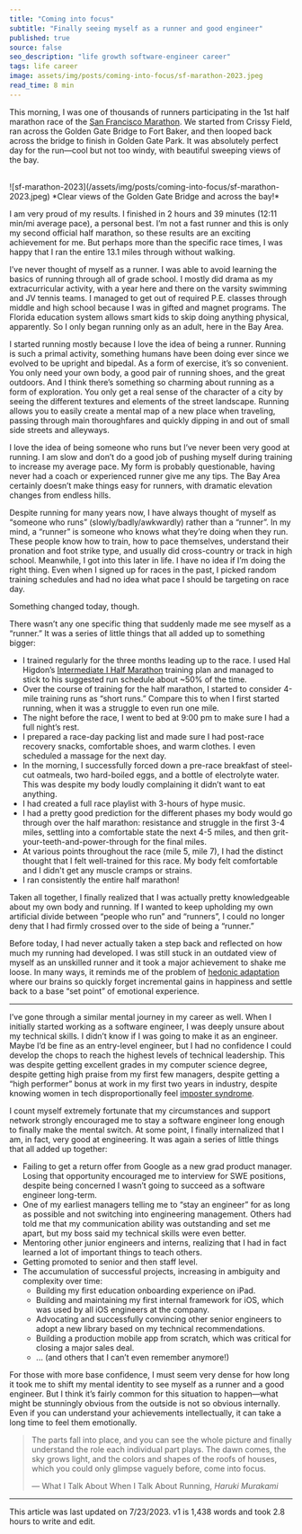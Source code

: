 ```yaml
---
title: "Coming into focus"
subtitle: "Finally seeing myself as a runner and good engineer"
published: true
source: false
seo_description: "life growth software-engineer career"
tags: life career
image: assets/img/posts/coming-into-focus/sf-marathon-2023.jpeg
read_time: 8 min
---
```


This morning, I was one of thousands of runners participating in the 1st half marathon race of the [San Francisco Marathon](https://www.thesfmarathon.com/). We started from Crissy Field, ran across the Golden Gate Bridge to Fort Baker, and then looped back across the bridge to finish in Golden Gate Park. It was absolutely perfect day for the run—cool but not too windy, with beautiful sweeping views of the bay.

<br />
![sf-marathon-2023](/assets/img/posts/coming-into-focus/sf-marathon-2023.jpeg)
*Clear views of the Golden Gate Bridge and across the bay!*
<br />

I am very proud of my results. I finished in 2 hours and 39 minutes (12:11 min/mi average pace), a personal best. I’m not a fast runner and this is only my second official half marathon, so these results are an exciting achievement for me. But perhaps more than the specific race times, I was happy that I ran the entire 13.1 miles through without walking.

I’ve never thought of myself as a runner. I was able to avoid learning the basics of running through all of grade school. I mostly did drama as my extracurricular activity, with a year here and there on the varsity swimming and JV tennis teams. I managed to get out of required P.E. classes through middle and high school because I was in gifted and magnet programs. The Florida education system allows smart kids to skip doing anything physical, apparently. So I only began running only as an adult, here in the Bay Area. 

I started running mostly because I love the idea of being a runner. Running is such a primal activity, something humans have been doing ever since we evolved to be upright and bipedal. As a form of exercise, it’s so convenient. You only need your own body, a good pair of running shoes, and the great outdoors. And I think there’s something so charming about running as a form of exploration. You only get a real sense of the character of a city by seeing the different textures and elements of the street landscape. Running allows you to easily create a mental map of a new place when traveling, passing through main thoroughfares and quickly dipping in and out of small side streets and alleyways.

I love the idea of being someone who runs but I’ve never been very good at running. I am slow and don’t do a good job of pushing myself during training to increase my average pace. My form is probably questionable, having never had a coach or experienced runner give me any tips. The Bay Area certainly doesn’t make things easy for runners, with dramatic elevation changes from endless hills. 

Despite running for many years now, I have always thought of myself as “someone who runs” (slowly/badly/awkwardly) rather than a “runner”. In my mind, a “runner” is someone who knows what they’re doing when they run. These people know how to train, how to pace themselves, understand their pronation and foot strike type, and usually did cross-country or track in high school. Meanwhile, I got into this later in life. I have no idea if I’m doing the right thing. Even when I signed up for races in the past, I picked random training schedules and had no idea what pace I should be targeting on race day. 

Something changed today, though. 

There wasn’t any one specific thing that suddenly made me see myself as a “runner.” It was a series of little things that all added up to something bigger:

- I trained regularly for the three months leading up to the race. I used Hal Higdon’s [Intermediate I Half Marathon](https://www.halhigdon.com/training-programs/half-marathon-training/intermediate-1-half-marathon/) training plan and managed to stick to his suggested run schedule about ~50% of the time.
- Over the course of training for the half marathon, I started to consider 4-mile training runs as “short runs.” Compare this to when I first started running, when it was a struggle to even run one mile. 
- The night before the race, I went to bed at 9:00 pm to make sure I had a full night’s rest.
- I prepared a race-day packing list and made sure I had post-race recovery snacks, comfortable shoes, and warm clothes. I even scheduled a massage for the next day.
- In the morning, I successfully forced down a pre-race breakfast of steel-cut oatmeals, two hard-boiled eggs, and a bottle of electrolyte water. This was despite my body loudly complaining it didn’t want to eat anything.
- I had created a full race playlist with 3-hours of hype music. 
- I had a pretty good prediction for the different phases my body would go through over the half marathon: resistance and struggle in the first 3-4 miles, settling into a comfortable state the next 4-5 miles, and then grit-your-teeth-and-power-through for the final miles.
- At various points throughout the race (mile 5, mile 7), I had the distinct thought that I felt well-trained for this race. My body felt comfortable and I didn't get any muscle cramps or strains.
- I ran consistently the entire half marathon!

Taken all together, I finally realized that I was actually pretty knowledgeable about my own body and running. If I wanted to keep upholding my own artificial divide between “people who run” and “runners”, I could no longer deny that I had firmly crossed over to the side of being a “runner.”

Before today, I had never actually taken a step back and reflected on how much my running had developed. I was still stuck in an outdated view of myself as an unskilled runner and it took a major achievement to shake me loose. In many ways, it reminds me of the problem of [hedonic adaptation](https://en.wikipedia.org/wiki/Hedonic_treadmill) where our brains so quickly forget incremental gains in happiness and settle back to a base “set point” of emotional experience.

<hr class="section-divider" />

I’ve gone through a similar mental journey in my career as well. When I initially started working as a software engineer, I was deeply unsure about my technical skills. I didn’t know if I was going to make it as an engineer. Maybe I’d be fine as an entry-level engineer, but I had no confidence I could develop the chops to reach the highest levels of technical leadership. This was despite getting excellent grades in my computer science degree, despite getting high praise from my first few managers, despite getting a “high performer” bonus at work in my first two years in industry, despite knowing women in tech disproportionally feel [imposter syndrome](https://www.womentech.net/en-us/blog/why-do-women-in-tech-feel-theyre-faking-it-imposter-syndrome-and-how-overcome-it). 

I count myself extremely fortunate that my circumstances and support network strongly encouraged me to stay a software engineer long enough to finally make the mental switch. At some point, I finally internalized that I am, in fact, very good at engineering. It was again a series of little things that all added up together:


<ul>
<li>Failing to get a return offer from Google as a new grad product manager. Losing that opportunity encouraged me to interview for SWE positions, despite being concerned I wasn’t going to succeed as a software engineer long-term.</li>
<li>One of my earliest managers telling me to “stay an engineer” for as long as possible and not switching into engineering management. Others had told me that my communication ability was outstanding and set me apart, but my boss said my technical skills were even better.</li>
<li>Mentoring other junior engineers and interns, realizing that I had in fact learned a lot of important things to teach others.</li>
<li>Getting promoted to senior and then staff level.</li>
<li>The accumulation of successful projects, increasing in ambiguity and complexity over time:
    <ul>
        <li>Building my first education onboarding experience on iPad.</li>
        <li>Building and maintaining my first internal framework for iOS, which was used by all iOS engineers at the company. </li>
        <li>Advocating and successfully convincing other senior engineers to adopt a new library based on my technical recommendations.</li>
        <li>Building a production mobile app from scratch, which was critical for closing a major sales deal.</li>
        <li>... (and others that I can’t even remember anymore!)</li>
    </ul>
</li>
</ul>

For those with more base confidence, I must seem very dense for how long it took me to shift my mental identity to see myself as a runner and a good engineer. But I think it’s fairly common for this situation to happen—what might be stunningly obvious from the outside is not so obvious internally. Even if you can understand your achievements intellectually, it can take a long time to feel them emotionally.

> The parts fall into place, and you can see the whole picture and finally understand the role each individual part plays. The dawn comes, the sky grows light, and the colors and shapes of the roofs of houses, which you could only glimpse vaguely before, come into focus.
> 
> — What I Talk About When I Talk About Running, _Haruki Murakami_

<hr class="section-divider" />

<footer>This article was last updated on 7/23/2023. v1 is 1,438 words and took 2.8 hours to write and edit.</footer>